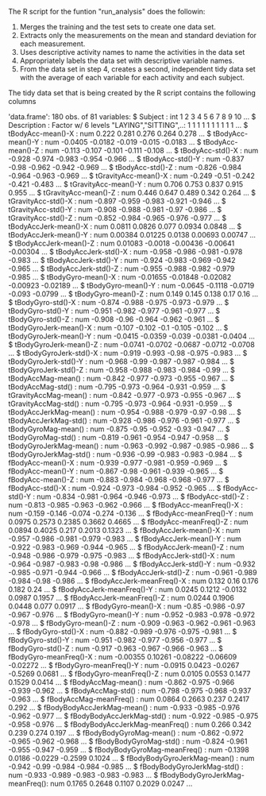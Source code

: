 
The R script for the funtion "run_analysis" does the followin:

1. Merges the training and the test sets to create one data set.
2. Extracts only the measurements on the mean and standard deviation for each measurement.
3. Uses descriptive activity names to name the activities in the data set
4. Appropriately labels the data set with descriptive variable names.
5. From the data set in step 4, creates a second, independent tidy data set with the average of each variable for each activity and each subject.


The tidy data set that is being created by the R script contains the following columns

'data.frame':	180 obs. of  81 variables:
 $ Subject                        : int  1 2 3 4 5 6 7 8 9 10 ...
 $ Description                    : Factor w/ 6 levels "LAYING","SITTING",..: 1 1 1 1 1 1 1 1 1 1 ...
 $ tBodyAcc-mean()-X              : num  0.222 0.281 0.276 0.264 0.278 ...
 $ tBodyAcc-mean()-Y              : num  -0.0405 -0.0182 -0.019 -0.015 -0.0183 ...
 $ tBodyAcc-mean()-Z              : num  -0.113 -0.107 -0.101 -0.111 -0.108 ...
 $ tBodyAcc-std()-X               : num  -0.928 -0.974 -0.983 -0.954 -0.966 ...
 $ tBodyAcc-std()-Y               : num  -0.837 -0.98 -0.962 -0.942 -0.969 ...
 $ tBodyAcc-std()-Z               : num  -0.826 -0.984 -0.964 -0.963 -0.969 ...
 $ tGravityAcc-mean()-X           : num  -0.249 -0.51 -0.242 -0.421 -0.483 ...
 $ tGravityAcc-mean()-Y           : num  0.706 0.753 0.837 0.915 0.955 ...
 $ tGravityAcc-mean()-Z           : num  0.446 0.647 0.489 0.342 0.264 ...
 $ tGravityAcc-std()-X            : num  -0.897 -0.959 -0.983 -0.921 -0.946 ...
 $ tGravityAcc-std()-Y            : num  -0.908 -0.988 -0.981 -0.97 -0.986 ...
 $ tGravityAcc-std()-Z            : num  -0.852 -0.984 -0.965 -0.976 -0.977 ...
 $ tBodyAccJerk-mean()-X          : num  0.0811 0.0826 0.077 0.0934 0.0848 ...
 $ tBodyAccJerk-mean()-Y          : num  0.00384 0.01225 0.0138 0.00693 0.00747 ...
 $ tBodyAccJerk-mean()-Z          : num  0.01083 -0.0018 -0.00436 -0.00641 -0.00304 ...
 $ tBodyAccJerk-std()-X           : num  -0.958 -0.986 -0.981 -0.978 -0.983 ...
 $ tBodyAccJerk-std()-Y           : num  -0.924 -0.983 -0.969 -0.942 -0.965 ...
 $ tBodyAccJerk-std()-Z           : num  -0.955 -0.988 -0.982 -0.979 -0.985 ...
 $ tBodyGyro-mean()-X             : num  -0.01655 -0.01848 -0.02082 -0.00923 -0.02189 ...
 $ tBodyGyro-mean()-Y             : num  -0.0645 -0.1118 -0.0719 -0.093 -0.0799 ...
 $ tBodyGyro-mean()-Z             : num  0.149 0.145 0.138 0.17 0.16 ...
 $ tBodyGyro-std()-X              : num  -0.874 -0.988 -0.975 -0.973 -0.979 ...
 $ tBodyGyro-std()-Y              : num  -0.951 -0.982 -0.977 -0.961 -0.977 ...
 $ tBodyGyro-std()-Z              : num  -0.908 -0.96 -0.964 -0.962 -0.961 ...
 $ tBodyGyroJerk-mean()-X         : num  -0.107 -0.102 -0.1 -0.105 -0.102 ...
 $ tBodyGyroJerk-mean()-Y         : num  -0.0415 -0.0359 -0.039 -0.0381 -0.0404 ...
 $ tBodyGyroJerk-mean()-Z         : num  -0.0741 -0.0702 -0.0687 -0.0712 -0.0708 ...
 $ tBodyGyroJerk-std()-X          : num  -0.919 -0.993 -0.98 -0.975 -0.983 ...
 $ tBodyGyroJerk-std()-Y          : num  -0.968 -0.99 -0.987 -0.987 -0.984 ...
 $ tBodyGyroJerk-std()-Z          : num  -0.958 -0.988 -0.983 -0.984 -0.99 ...
 $ tBodyAccMag-mean()             : num  -0.842 -0.977 -0.973 -0.955 -0.967 ...
 $ tBodyAccMag-std()              : num  -0.795 -0.973 -0.964 -0.931 -0.959 ...
 $ tGravityAccMag-mean()          : num  -0.842 -0.977 -0.973 -0.955 -0.967 ...
 $ tGravityAccMag-std()           : num  -0.795 -0.973 -0.964 -0.931 -0.959 ...
 $ tBodyAccJerkMag-mean()         : num  -0.954 -0.988 -0.979 -0.97 -0.98 ...
 $ tBodyAccJerkMag-std()          : num  -0.928 -0.986 -0.976 -0.961 -0.977 ...
 $ tBodyGyroMag-mean()            : num  -0.875 -0.95 -0.952 -0.93 -0.947 ...
 $ tBodyGyroMag-std()             : num  -0.819 -0.961 -0.954 -0.947 -0.958 ...
 $ tBodyGyroJerkMag-mean()        : num  -0.963 -0.992 -0.987 -0.985 -0.986 ...
 $ tBodyGyroJerkMag-std()         : num  -0.936 -0.99 -0.983 -0.983 -0.984 ...
 $ fBodyAcc-mean()-X              : num  -0.939 -0.977 -0.981 -0.959 -0.969 ...
 $ fBodyAcc-mean()-Y              : num  -0.867 -0.98 -0.961 -0.939 -0.965 ...
 $ fBodyAcc-mean()-Z              : num  -0.883 -0.984 -0.968 -0.968 -0.977 ...
 $ fBodyAcc-std()-X               : num  -0.924 -0.973 -0.984 -0.952 -0.965 ...
 $ fBodyAcc-std()-Y               : num  -0.834 -0.981 -0.964 -0.946 -0.973 ...
 $ fBodyAcc-std()-Z               : num  -0.813 -0.985 -0.963 -0.962 -0.966 ...
 $ fBodyAcc-meanFreq()-X          : num  -0.159 -0.146 -0.074 -0.274 -0.136 ...
 $ fBodyAcc-meanFreq()-Y          : num  0.0975 0.2573 0.2385 0.3662 0.4665 ...
 $ fBodyAcc-meanFreq()-Z          : num  0.0894 0.4025 0.217 0.2013 0.1323 ...
 $ fBodyAccJerk-mean()-X          : num  -0.957 -0.986 -0.981 -0.979 -0.983 ...
 $ fBodyAccJerk-mean()-Y          : num  -0.922 -0.983 -0.969 -0.944 -0.965 ...
 $ fBodyAccJerk-mean()-Z          : num  -0.948 -0.986 -0.979 -0.975 -0.983 ...
 $ fBodyAccJerk-std()-X           : num  -0.964 -0.987 -0.983 -0.98 -0.986 ...
 $ fBodyAccJerk-std()-Y           : num  -0.932 -0.985 -0.971 -0.944 -0.966 ...
 $ fBodyAccJerk-std()-Z           : num  -0.961 -0.989 -0.984 -0.98 -0.986 ...
 $ fBodyAccJerk-meanFreq()-X      : num  0.132 0.16 0.176 0.182 0.24 ...
 $ fBodyAccJerk-meanFreq()-Y      : num  0.0245 0.1212 -0.0132 0.0987 0.1957 ...
 $ fBodyAccJerk-meanFreq()-Z      : num  0.0244 0.1906 0.0448 0.077 0.0917 ...
 $ fBodyGyro-mean()-X             : num  -0.85 -0.986 -0.97 -0.967 -0.976 ...
 $ fBodyGyro-mean()-Y             : num  -0.952 -0.983 -0.978 -0.972 -0.978 ...
 $ fBodyGyro-mean()-Z             : num  -0.909 -0.963 -0.962 -0.961 -0.963 ...
 $ fBodyGyro-std()-X              : num  -0.882 -0.989 -0.976 -0.975 -0.981 ...
 $ fBodyGyro-std()-Y              : num  -0.951 -0.982 -0.977 -0.956 -0.977 ...
 $ fBodyGyro-std()-Z              : num  -0.917 -0.963 -0.967 -0.966 -0.963 ...
 $ fBodyGyro-meanFreq()-X         : num  -0.00355 0.10261 -0.08222 -0.06609 -0.02272 ...
 $ fBodyGyro-meanFreq()-Y         : num  -0.0915 0.0423 -0.0267 -0.5269 0.0681 ...
 $ fBodyGyro-meanFreq()-Z         : num  0.0105 0.0553 0.1477 0.1529 0.0414 ...
 $ fBodyAccMag-mean()             : num  -0.862 -0.975 -0.966 -0.939 -0.962 ...
 $ fBodyAccMag-std()              : num  -0.798 -0.975 -0.968 -0.937 -0.963 ...
 $ fBodyAccMag-meanFreq()         : num  0.0864 0.2663 0.237 0.2417 0.292 ...
 $ fBodyBodyAccJerkMag-mean()     : num  -0.933 -0.985 -0.976 -0.962 -0.977 ...
 $ fBodyBodyAccJerkMag-std()      : num  -0.922 -0.985 -0.975 -0.958 -0.976 ...
 $ fBodyBodyAccJerkMag-meanFreq() : num  0.266 0.342 0.239 0.274 0.197 ...
 $ fBodyBodyGyroMag-mean()        : num  -0.862 -0.972 -0.965 -0.962 -0.968 ...
 $ fBodyBodyGyroMag-std()         : num  -0.824 -0.961 -0.955 -0.947 -0.959 ...
 $ fBodyBodyGyroMag-meanFreq()    : num  -0.1398 0.0186 -0.0229 -0.2599 0.1024 ...
 $ fBodyBodyGyroJerkMag-mean()    : num  -0.942 -0.99 -0.984 -0.984 -0.985 ...
 $ fBodyBodyGyroJerkMag-std()     : num  -0.933 -0.989 -0.983 -0.983 -0.983 ...
 $ fBodyBodyGyroJerkMag-meanFreq(): num  0.1765 0.2648 0.1107 0.2029 0.0247 ...
